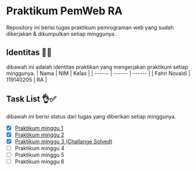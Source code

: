 # Praktikum PemWeb RA 
Repository ini berisi tugas praktikum pemrograman web yang sudah dikerjakan & dikumpulkan setiap minggunya.

## Identitas 👊😎
dibawah ini adalah identitas praktikan yang mengerjakan praktikum setiap minggunya.
| Nama | NIM | Kelas |
| ------ | ------ | ------ |
| Fahri Novaldi | 119140205 | RA |

## Task List 👌✅
dibawah ini berisi status dari tugas yang diberikan setiap minggunya.
- [x] [Praktikum minggu 1](https://github.com/gremlinflat/Praktikum-Web-RA/tree/minggu1) 
- [x] [Praktikum minggu 2](https://github.com/gremlinflat/Praktikum-Web-RA/tree/minggu2)
- [x] [Praktikum minggu 3 (Challange Solved)](https://github.com/gremlinflat/Praktikum-Web-RA/tree/minggu3)
- [ ] Praktikum minggu 4
- [ ] Praktikum minggu 5
- [ ] Praktikum minggu 6